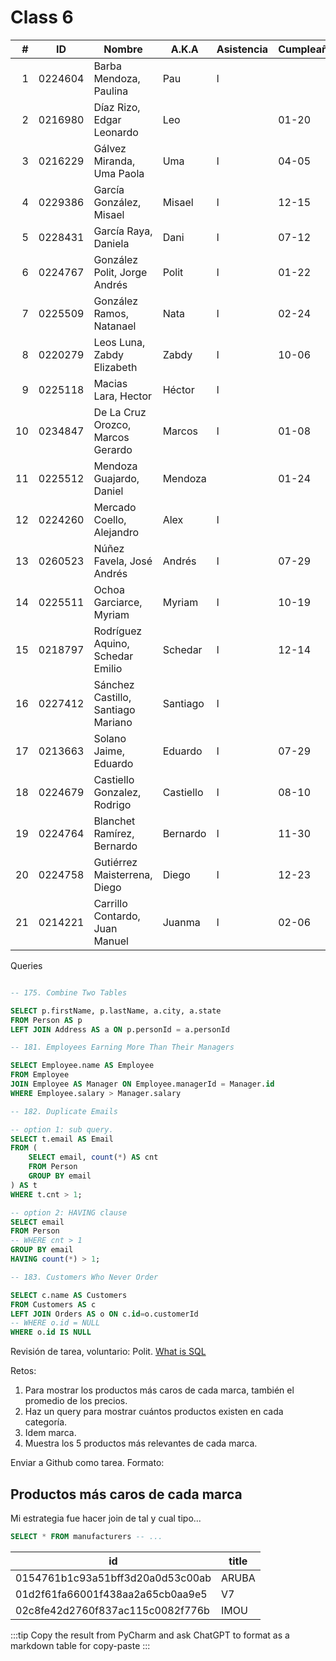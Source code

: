 Class 6
=======

|  # | ID      | Nombre                             | A.K.A     | Asistencia | Cumpleaños |
|---:|---------|------------------------------------|-----------|------------|------------|
|  1 | 0224604 | Barba Mendoza, Paulina             | Pau       | l          |            |
|  2 | 0216980 | Díaz Rizo, Edgar Leonardo          | Leo       |            | 01-20      | 
|  3 | 0216229 | Gálvez Miranda, Uma Paola          | Uma       | l          | 04-05      | 
|  4 | 0229386 | García González, Misael            | Misael    | l          | 12-15      |
|  5 | 0228431 | García Raya, Daniela               | Dani      | l          | 07-12      |
|  6 | 0224767 | González Polit, Jorge Andrés       | Polit     | l          | 01-22      | 
|  7 | 0225509 | González Ramos, Natanael           | Nata      | l          | 02-24      | 
|  8 | 0220279 | Leos Luna, Zabdy Elizabeth         | Zabdy     | l          | 10-06      |
|  9 | 0225118 | Macias Lara, Hector                | Héctor    | l          |            |
| 10 | 0234847 | De La Cruz Orozco, Marcos Gerardo  | Marcos    | l          | 01-08      |
| 11 | 0225512 | Mendoza Guajardo, Daniel           | Mendoza   |            | 01-24      |
| 12 | 0224260 | Mercado Coello, Alejandro          | Alex      | l          |            | 
| 13 | 0260523 | Núñez Favela, José Andrés          | Andrés    | l          | 07-29      |
| 14 | 0225511 | Ochoa Garciarce, Myriam            | Myriam    | l          | 10-19      | 
| 15 | 0218797 | Rodríguez Aquino, Schedar Emilio   | Schedar   | l          | 12-14      | 
| 16 | 0227412 | Sánchez Castillo, Santiago Mariano | Santiago  | l          |            |
| 17 | 0213663 | Solano Jaime, Eduardo              | Eduardo   | l          | 07-29      |
| 18 | 0224679 | Castiello Gonzalez, Rodrigo        | Castiello | l          | 08-10      |
| 19 | 0224764 | Blanchet Ramírez, Bernardo         | Bernardo  | l          | 11-30      |
| 20 | 0224758 | Gutiérrez Maisterrena, Diego       | Diego     | l          | 12-23      |
| 21 | 0214221 | Carrillo Contardo, Juan Manuel     | Juanma    | l          | 02-06      |

Queries

```sql

-- 175. Combine Two Tables

SELECT p.firstName, p.lastName, a.city, a.state
FROM Person AS p
LEFT JOIN Address AS a ON p.personId = a.personId

-- 181. Employees Earning More Than Their Managers

SELECT Employee.name AS Employee
FROM Employee
JOIN Employee AS Manager ON Employee.managerId = Manager.id
WHERE Employee.salary > Manager.salary

-- 182. Duplicate Emails

-- option 1: sub query.
SELECT t.email AS Email
FROM (
    SELECT email, count(*) AS cnt
    FROM Person
    GROUP BY email
) AS t
WHERE t.cnt > 1;

-- option 2: HAVING clause
SELECT email
FROM Person
-- WHERE cnt > 1
GROUP BY email
HAVING count(*) > 1;

-- 183. Customers Who Never Order

SELECT c.name AS Customers
FROM Customers AS c
LEFT JOIN Orders AS o ON c.id=o.customerId
-- WHERE o.id = NULL
WHERE o.id IS NULL
```

Revisión de tarea, voluntario: Polit.
[What is SQL](polit-what-is-sql.md)

Retos:

1. Para mostrar los productos más caros de cada marca,
   también el promedio de los precios.
2. Haz un query para mostrar cuántos productos existen en cada categoría.
3. Idem marca.
4. Muestra los 5 productos más relevantes de cada marca.

Enviar a Github como tarea. Formato:

Productos más caros de cada marca
---------------------------------

Mi estrategia fue hacer join de tal y cual tipo...

```sql
SELECT * FROM manufacturers -- ...
```

| id                                | title      |
|-----------------------------------|------------|
| 0154761b1c93a51bff3d20a0d53c00ab | ARUBA      |
| 01d2f61fa66001f438aa2a65cb0aa9e5 | V7         |
| 02c8fe42d2760f837ac115c0082f776b | IMOU       |

:::tip
Copy the result from PyCharm and ask ChatGPT to format as a markdown table
for copy-paste
:::
